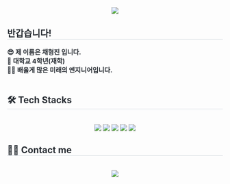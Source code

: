 <div align= "center">
    <img src="https://capsule-render.vercel.app/api?type=soft&color=0:ceeaed,100:5baee1&height=180&text=Hi%20there,%20i'm%20Hyungjin%20Chae&animation=&fontColor=000000&fontSize=50" />
    </div>
    <div style="text-align: left;"> 
    <h2 style="border-bottom: 1px solid #d8dee4; color: #282d33;"> 반갑습니다! </h2>  
    <div style="font-weight: 700; font-size: 15px; text-align: left; color: #282d33;"> 😎 제 이름은 채형진 입니다.<br></li></li>👻 대학교 4학년(재학) <br></li></li> 🧑‍💻 배울게 많은 미래의 엔지니어입니다.</li></li> </div> <br> </li></li> 
    </div>
    <div style="text-align: left;">
    <h2 style="border-bottom: 1px solid #d8dee4; color: #282d33;"> 🛠️ Tech Stacks </h2> <br> 
    <div  align= "center"> <img src="https://img.shields.io/badge/Python-3776AB?style=for-the-badge&logo=Python&logoColor=white">
                           <img src="https://img.shields.io/badge/#cplusplus-00599C?style=for-the-badge&logo=github&logoColor=white">
                           <img src="https://img.shields.io/badge/window-0078D4?style=for-the-badge&logo=github&logoColor=white"> 
                           <img src="https://img.shields.io/badge/github-181717?style=for-the-badge&logo=github&logoColor=white"> 
                           <img src="https://img.shields.io/badge/#visualstudiocode-007ACC?style=for-the-badge&logo=github&logoColor=white">
    </div>
    <div style="text-align: left;">
    <h2 style="border-bottom: 1px solid #d8dee4; color: #282d33;"> 🧑‍💻 Contact me </h2> <br> 
    <div align= "center"> <a href=mailto:hyungjin0706@gmail.com> <img src="https://img.shields.io/badge/Gmail-EA4335?style=for-the-badge&logo=Gmail&logoColor=white&link=mailto:hyungjin0706@gmail.com"> </a>
         <a href=https://www.notion.so/4b172ec7d8b54a2f8df01e65a203a97b> 
   </div> 


